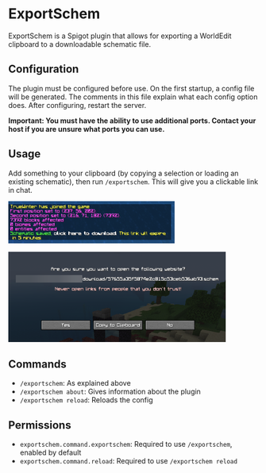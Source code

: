 # ExportSchem

ExportSchem is a Spigot plugin that allows for exporting a WorldEdit clipboard to a downloadable schematic file.

## Configuration

The plugin must be configured before use. On the first startup, a config file will be generated. The comments in this file explain what each config option does. After configuring, restart the server.

**Important: You must have the ability to use additional ports. Contact your host if you are unsure what ports you can use.**

## Usage

Add something to your clipboard (by copying a selection or loading an existing schematic), then run `/exportschem`. This will give you a clickable link in chat.

![chat message](.github/images/javaw_Rftu0xupZ9.png)

![link](.github/images/javaw_lXyZ48Lzpj.png)

## Commands

- `/exportschem`: As explained above
- `/exportschem about`: Gives information about the plugin
- `/exportschem reload`: Reloads the config

## Permissions

- `exportschem.command.exportschem`: Required to use `/exportschem`, enabled by default
- `exportschem.command.reload`: Required to use `/exportschem reload` 